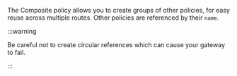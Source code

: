 The Composite policy allows you to create groups of other policies, for easy reuse across multiple routes. Other policies are referenced by their `name`.

:::warning

Be careful not to create circular references which can cause your gateway to
fail.

:::
